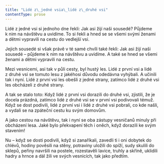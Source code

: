 ```yaml
---
title: "Lidé z\_jedné vsia\_lidé z\_druhé vsi"
contentType: prose
---
```


<section>

Lidé z jedné vsi si jednoho dne řekli: Jak asi žijí naši sousedé? Půjdeme k nim na návštěvu a uvidíme. To si řekli a hned se se všemi svými ženami a dětmi vypravili na cestu do vedlejší vsi.

</section>

<section>

Jejich sousedé si však právě v té samé chvíli také řekli: Jak asi žijí naši sousedé – půjdeme k nim na návštěvu a uvidíme. A také se hned se všemi ženami a dětmi vypravili na cestu.

</section>

<section>

Mezi vesnicemi, asi tak v půli cesty, byl hustý les. Lidé z první vsi a lidé z druhé vsi se tomuto lesu z jakéhosi důvodu odedávna vyhýbali. A učinili tak i nyní. Lidé z první vsi les obešli z jedné strany, zatímco lidé z druhé vsi les obcházeli z druhé strany.

</section>

<section>

A tak se stalo toto: Když lidé z první vsi dorazili do druhé vsi, zjistili, že je docela prázdná, zatímco lidé z druhé vsi se v první vsi podivovali témuž. Když se dost podivili, lidé z první vsi i lidé z druhé vsi pobrali, co kde našli, a vydali se na zpáteční cestu ku svým domovům.

</section>

<section>

A jako cestou na návštěvu, tak i nyní se oba zástupy vesničanů minuly při obcházení lesa. Jaké bylo překvapení těch i oněch, když dorazili ke svým stavením!

</section>

<section>

Nu – když se dosti podivili, když si zanaříkali, zavedli ti i oni dobytek do chlévů, hodiny pověsili na stěny, potraviny uložili do spíží, sudy skulili do sklepů, peřiny navršili na postele, rozestavěli lavice, truhly a skříně, uklidili hadry a hrnce a dál žili ve svých vesnicích, tak jako předtím.

</section>

